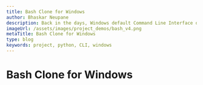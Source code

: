 ```yaml
---
title: Bash Clone for Windows
author: Bhaskar Neupane
description: Back in the days, Windows default Command Line Interface didn't used to have better visuals like that of linux based OS. So, I have made this replacement for the default terminal with several features like, providing support for custom commands, encryption/decryption of files and many more.
imageUrl: /assets/images/project_demos/bash_v4.png
metaTitle: Bash Clone for Windows
type: blog
keywords: project, python, CLI, windows
---
```

# Bash Clone for Windows